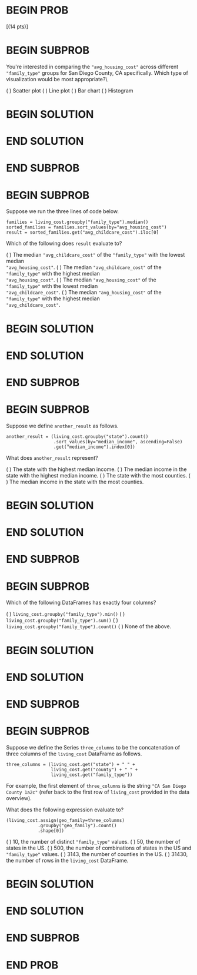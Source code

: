 # BEGIN PROB

\[(14 pts)\]

# BEGIN SUBPROB

You're interested in comparing the `"avg_housing_cost"` across
different\
`"family_type"` groups for San Diego County, CA specifically. Which type
of visualization would be most appropriate?\

( ) Scatter plot
( ) Line plot
( ) Bar chart
( ) Histogram

# BEGIN SOLUTION

# END SOLUTION

# END SUBPROB

# BEGIN SUBPROB

Suppose we run the three lines of code below.

    families = living_cost.groupby("family_type").median()
    sorted_families = families.sort_values(by="avg_housing_cost")
    result = sorted_families.get("avg_childcare_cost").iloc[0]

Which of the following does `result` evaluate to?

( ) The median `"avg_childcare_cost"` of the `"family_type"` with the
lowest median\
`"avg_housing_cost"`.
( ) The median `"avg_childcare_cost"` of the `"family_type"` with the
highest median\
`"avg_housing_cost"`.
( ) The median `"avg_housing_cost"` of the `"family_type"` with the
lowest median\
`"avg_childcare_cost"`.
( ) The median `"avg_housing_cost"` of the `"family_type"` with the
highest median\
`"avg_childcare_cost"`.

# BEGIN SOLUTION

# END SOLUTION

# END SUBPROB

# BEGIN SUBPROB

Suppose we define `another_result` as follows.

    another_result = (living_cost.groupby("state").count()
                      .sort_values(by="median_income", ascending=False)
                      .get("median_income").index[0])

What does `another_result` represent?

( ) The state with the highest median income.
( ) The median income in the state with the highest median income.
( ) The state with the most counties.
( ) The median income in the state with the most counties.

# BEGIN SOLUTION

# END SOLUTION

# END SUBPROB

# BEGIN SUBPROB

Which of the following DataFrames has exactly four columns?

( ) `living_cost.groupby("family_type").min()`
( ) `living_cost.groupby("family_type").sum()`
( ) `living_cost.groupby("family_type").count()`
( ) None of the above.

# BEGIN SOLUTION

# END SOLUTION

# END SUBPROB

# BEGIN SUBPROB

Suppose we define the Series `three_columns` to be the concatenation of
three columns of the `living_cost` DataFrame as follows.

    three_columns = (living_cost.get("state") + " " +
                     living_cost.get("county") + " " + 
                     living_cost.get("family_type"))

For example, the first element of `three_columns` is the string
`"CA San Diego County 1a2c"` (refer back to the first row of
`living_cost` provided in the data overview).

What does the following expression evaluate to?

    (living_cost.assign(geo_family=three_columns)
                .groupby("geo_family").count()
                .shape[0])

( ) $10$, the number of distinct `"family_type"` values.
( ) $50$, the number of states in the US.
( ) $500$, the number of combinations of states in the US and
`"family_type"` values.
( ) $3143$, the number of counties in the US.
( ) $31430$, the number of rows in the `living_cost` DataFrame.

# BEGIN SOLUTION

# END SOLUTION

# END SUBPROB

# END PROB